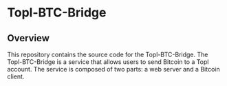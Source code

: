 # Topl-BTC-Bridge

## Overview

This repository contains the source code for the Topl-BTC-Bridge. The Topl-BTC-Bridge is a service that allows users to send Bitcoin to a Topl account. The service is composed of two parts: a web server and a Bitcoin client. 